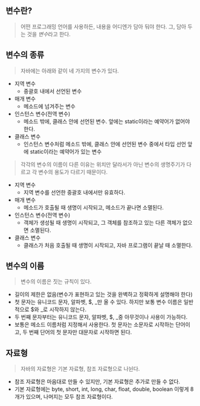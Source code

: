 ## 변수란?
> 어떤 프로그래밍 언어를 사용하든, 내용을 어디엔가 담아 둬야 한다. 그, 담아 두는 것을 *변수*라고 한다.

## 변수의 종류
> 자바에는 아래와 같이 네 가지의 변수가 있다.
* 지역 변수
  * 중괄호 내에서 선언된 변수
* 매개 변수
  * 메소드에 넘겨주는 변수
* 인스턴스 변수(전역 변수)
  * 메소드 밖에, 클래스 안에 선언된 변수. 앞에는 static이라는 예약어가 없어야 한다.  
* 클래스 변수
  * 인스턴스 변수처럼 메소드 밖에, 클래스 안에 선언된 변수 중에서 타입 선언 앞에 static이라는 예약어가 있는 변수

> 각각의 변수의 이름이 다른 이유는 위치만 달라서가 아닌 변수의 생명주기가 다르고 각 변수의 용도가 다르기 때문이다.
* 지역 변수
  * 지역 변수를 선언한 중괄호 내에서만 유효하다.
* 매개 변수
  * 메소드가 호출될 때 생명이 시작되고, 메소드가 끝나면 소멸된다.
* 인스턴스 변수(전역 변수)
  * 객체가 생성될 때 생명이 시작되고, 그 객체를 참조하고 있는 다른 객체가 없으면 소멸된다.  
* 클래스 변수
  * 클래스가 처음 호출될 때 생명이 시작되고, 자바 프로그램이 끝날 때 소멸한다.

## 변수의 이름
> 변수의 이름은 짓는 규칙이 있다.
* 길이의 제한은 없음(변수가 표현하고 있는 것을 완벽하고 정확하게 설명해야 한다)
* 첫 문자는 유니코드 문자, 알파벳, $, _만 올 수 있다. 하지만 보통 변수 이름은 일반적으로 $와 _로 시작하지 않는다.
* 두 번째 문자부터는 유니코드 문자, 알파벳, $, _중 아무것이나 사용이 가능하다.
* 보통은 메소드 이름처럼 지정해서 사용한다. 첫 문자는 소문자로 시작하는 단어이고, 두 번째 단어의 첫 문자만 대문자로 시작하면 된다.

## 자료형
> 자바의 자료형은 기본 자료형, 참조 자료형으로 나뉜다.
* 참조 자료형은 마음대로 만들 수 있지만, 기본 자료형은 추가로 만들 수 없다.
* 기본 자료형에는 byte, short, int, long, char, float, double, boolean 이렇게 8개가 있으며, 나머지는 모두 참조 자료형이다.
